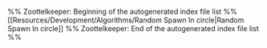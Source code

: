%% Zoottelkeeper: Beginning of the autogenerated index file list  %%
 [[Resources/Development/Algorithms/Random Spawn In circle|Random Spawn In circle]]
%% Zoottelkeeper: End of the autogenerated index file list  %%
